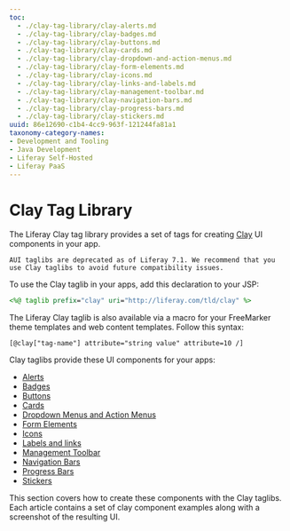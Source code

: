 ```yaml
---
toc:
  - ./clay-tag-library/clay-alerts.md
  - ./clay-tag-library/clay-badges.md
  - ./clay-tag-library/clay-buttons.md
  - ./clay-tag-library/clay-cards.md
  - ./clay-tag-library/clay-dropdown-and-action-menus.md
  - ./clay-tag-library/clay-form-elements.md
  - ./clay-tag-library/clay-icons.md
  - ./clay-tag-library/clay-links-and-labels.md
  - ./clay-tag-library/clay-management-toolbar.md
  - ./clay-tag-library/clay-navigation-bars.md
  - ./clay-tag-library/clay-progress-bars.md
  - ./clay-tag-library/clay-stickers.md
uuid: 86e12690-c1b4-4cc9-963f-121244fa81a1
taxonomy-category-names:
- Development and Tooling
- Java Development
- Liferay Self-Hosted
- Liferay PaaS
---
```

# Clay Tag Library

The Liferay Clay tag library provides a set of tags for creating [Clay](https://clayui.com/) UI components in your app.

```{note}
AUI taglibs are deprecated as of Liferay 7.1. We recommend that you use Clay taglibs to avoid future compatibility issues.
```

To use the Clay taglib in your apps, add this declaration to your JSP:

```jsp
<%@ taglib prefix="clay" uri="http://liferay.com/tld/clay" %>
```

The Liferay Clay taglib is also available via a macro for your FreeMarker theme templates and web content templates. Follow this syntax:

```
[@clay["tag-name"] attribute="string value" attribute=10 /]
```

Clay taglibs provide these UI components for your apps:

* [Alerts](clay-tag-library/clay-alerts.md)
* [Badges](clay-tag-library/clay-badges.md)
* [Buttons](clay-tag-library/clay-buttons.md)
* [Cards](clay-tag-library/clay-cards.md)
* [Dropdown Menus and Action Menus](clay-tag-library/clay-dropdown-and-action-menus.md)
* [Form Elements](clay-tag-library/clay-form-elements.md)
* [Icons](clay-tag-library/clay-icons.md)
* [Labels and links](clay-tag-library/clay-links-and-labels.md)
* [Management Toolbar](clay-tag-library/clay-management-toolbar.md)
* [Navigation Bars](clay-tag-library/clay-navigation-bars.md)
* [Progress Bars](clay-tag-library/clay-progress-bars.md)
* [Stickers](clay-tag-library/clay-stickers.md)

This section covers how to create these components with the Clay taglibs. Each article contains a set of clay component examples along with a screenshot of the resulting UI.
